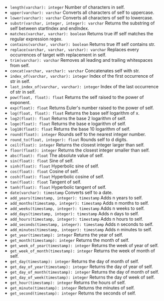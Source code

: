  - `length(varchar): integer`
  Number of characters in self.
 - `upper(varchar): varchar`
  Converts all characters of self to uppercase.
 - `lower(varchar): varchar`
  Converts all characters of self to lowercase.
 - `substr(varchar, integer, integer): varchar`
  Returns the substring of self between startIndex and endIndex.
 - `matches(varchar, varchar): boolean`
  Returns true iff self matches the regular expression regex.
 - `contains(varchar, varchar): boolean`
  Returns true iff self contains str.
 - `replace(varchar, varchar, varchar): varchar`
  Replaces every occurrences of target with replacement in self.
 - `trim(varchar): varchar`
  Removes all leading and trailing whitespaces from self.
 - `concat(varchar, varchar): varchar`
  Concatenates self with str.
 - `index_of(varchar, varchar): integer`
  Index of the first occurrence of str in self.
 - `last_index_of(varchar, varchar): integer`
  Index of the last occurrence of str in self.
 - `pow(float, float): float`
  Returns the self raised to the power of exponent.
 - `exp(float): float`
  Returns Euler's number raised to the power of self.
 - `log(float, float): float`
  Returns the base self logarithm of x.
 - `log2(float): float`
  Returns the base 2 logarithm of self.
 - `loge(float): float`
  Returns the base e logarithm of self.
 - `log10(float): float`
  Returns the base 10 logarithm of self.
 - `round(float): integer`
  Rounds self to the nearest integer number.
 - `round_to(float, integer): float`
  Rounds self to d digits.
 - `ceil(float): integer`
  Returns the closest integer larger than self.
 - `floor(float): integer`
  Returns the closest integer smaller than self.
 - `abs(float): float`
  The absolute value of self.
 - `sin(float): float`
  Sine of self.
 - `sinh(float): float`
  Hyperbolic sine of self.
 - `cos(float): float`
  Cosine of self.
 - `cosh(float): float`
  Hyperbolic cosine of self.
 - `tan(float): float`
  Tangent of self.
 - `tanh(float): float`
  Hyperbolic tangent of self.
 - `date(varchar): timestamp`
  Converts self to a date.
 - `add_years(timestamp, integer): timestamp`
  Adds n years to self.
 - `add_months(timestamp, integer): timestamp`
  Adds n months to self.
 - `add_weeks(timestamp, integer): timestamp`
  Adds n weeks to self.
 - `add_days(timestamp, integer): timestamp`
  Adds n days to self.
 - `add_hours(timestamp, integer): timestamp`
  Adds n hours to self.
 - `add_seconds(timestamp, integer): timestamp`
  Adds n seconds to self.
 - `add_minutes(timestamp, integer): timestamp`
  Adds n minutes to self.
 - `get_year(timestamp): integer`
  Returns the year of self.
 - `get_month(timestamp): integer`
  Returns the month of self.
 - `get_week_of_year(timestamp): integer`
  Returns the week of year of self.
 - `get_week_of_month(timestamp): integer`
  Returns the week of month of self.
 - `get_day(timestamp): integer`
  Returns the day of month of self.
 - `get_day_of_year(timestamp): integer`
  Returns the day of year of self.
 - `get_day_of_month(timestamp): integer`
  Returns the day of month of self.
 - `get_day_of_week(timestamp): integer`
  Returns the day of week of self.
 - `get_hour(timestamp): integer`
  Returns the hours of self.
 - `get_minute(timestamp): integer`
  Returns the minutes of self.
 - `get_second(timestamp): integer`
  Returns the seconds of self.
